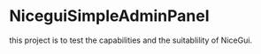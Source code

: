 # NiceguiSimpleAdminPanel
this project is to test the capabilities and the suitablility of NiceGui.

